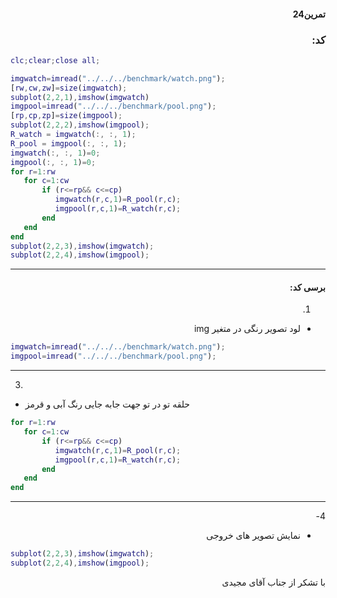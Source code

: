 <div dir="rtl">

#### تمرین24 <br />


### کد:
</div>

```matlab
clc;clear;close all;

imgwatch=imread("../../../benchmark/watch.png");
[rw,cw,zw]=size(imgwatch);
subplot(2,2,1),imshow(imgwatch)
imgpool=imread("../../../benchmark/pool.png");
[rp,cp,zp]=size(imgpool);
subplot(2,2,2),imshow(imgpool);
R_watch = imgwatch(:, :, 1);
R_pool = imgpool(:, :, 1);
imgwatch(:, :, 1)=0;
imgpool(:, :, 1)=0;
for r=1:rw
   for c=1:cw
       if (r<=rp&& c<=cp)
          imgwatch(r,c,1)=R_pool(r,c);
          imgpool(r,c,1)=R_watch(r,c);
       end
   end
end
subplot(2,2,3),imshow(imgwatch);
subplot(2,2,4),imshow(imgpool); 
```

<div dir="rtl">

---
#### برسی کد:

1. <br/>
- لود تصویر رنگی در متغیر img <br/>
</div>

```matlab
imgwatch=imread("../../../benchmark/watch.png");
imgpool=imread("../../../benchmark/pool.png");

```

---
3. <br/>
- حلقه تو در تو جهت جابه جایی رنگ آبی و قرمز <br/>
</div>

```matlab
for r=1:rw
   for c=1:cw
       if (r<=rp&& c<=cp)
          imgwatch(r,c,1)=R_pool(r,c);
          imgpool(r,c,1)=R_watch(r,c);
       end
   end
end
```
<div dir="rtl">

---
4-<br/>
- نمایش تصویر های خروجی 
</div>

```matlab
subplot(2,2,3),imshow(imgwatch);
subplot(2,2,4),imshow(imgpool);
```
<div dir="rtl">
با تشکر از جناب آقای مجیدی 
